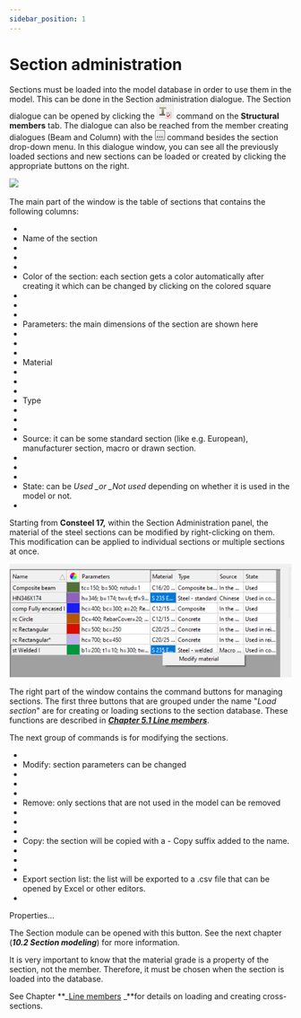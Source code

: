 ```yaml
---
sidebar_position: 1
---
```

# Section administration


Sections must be loaded into the model database in order to use them in the model. This can be done in the Section administration dialogue. The Section dialogue can be opened by clicking the ![](./img/wp-content-uploads-2021-04-cmd_section_admin.png) command on the **Structural members** tab. The dialogue can also be reached from the member creating dialogues (Beam and Column) with the ![](./img/wp-content-uploads-2021-04-3dots-button.png) command besides the section drop-down menu. In this dialogue window, you can see all the previously loaded sections and new sections can be loaded or created by clicking the appropriate buttons on the right.

<!-- /wp:paragraph -->

<!-- wp:image {"align":"center","id":21905,"sizeSlug":"full","linkDestination":"media"} -->

[![](https://consteelsoftware.com/wp-content/uploads/2021/04/dial_section_admin.png)](./img/wp-content-uploads-2021-04-dial_section_admin.png)

<!-- /wp:image -->

<!-- wp:paragraph -->

The main part of the window is the table of sections that contains the following columns:

<!-- /wp:paragraph -->

<!-- wp:list -->

- <!-- wp:list-item -->
- Name of the section
- <!-- /wp:list-item -->
-
- <!-- wp:list-item -->
- Color of the section: each section gets a color automatically after creating it which can be changed by clicking on the colored square
- <!-- /wp:list-item -->
-
- <!-- wp:list-item -->
- Parameters: the main dimensions of the section are shown here
- <!-- /wp:list-item -->
-
- <!-- wp:list-item -->
- Material
- <!-- /wp:list-item -->
-
- <!-- wp:list-item -->
- Type
- <!-- /wp:list-item -->
-
- <!-- wp:list-item -->
- Source: it can be some standard section (like e.g. European), manufacturer section, macro or drawn section.
- <!-- /wp:list-item -->
-
- <!-- wp:list-item -->
- State: can be _Used \_or \_Not used_ depending on whether it is used in the model or not.
- <!-- /wp:list-item -->

<!-- /wp:list -->

<!-- wp:paragraph -->

Starting from **Consteel 17,** within the Section Administration panel, the material of the steel sections can be modified by right-clicking on them. This modification can be applied to individual sections or multiple sections at once.

<!-- /wp:paragraph -->

<!-- wp:image {"id":73728,"width":"602px","height":"auto","sizeSlug":"full","linkDestination":"none"} -->

![](./img/wp-content-uploads-2024-02-5.2-modify-steel-section-1.png)

<!-- /wp:image -->

<!-- wp:paragraph -->

The right part of the window contains the command buttons for managing sections. The first three buttons that are grouped under the name "_Load section_" are for creating or loading sections to the section database. These functions are described in **_[Chapter 5.1 Line members](/manual/structural-modelling/line-members/)_**.

<!-- /wp:paragraph -->

<!-- wp:paragraph -->

The next group of commands is for modifying the sections.

<!-- /wp:paragraph -->

<!-- wp:list -->

- <!-- wp:list-item -->
- Modify: section parameters can be changed
- <!-- /wp:list-item -->
-
- <!-- wp:list-item -->
- Remove: only sections that are not used in the model can be removed
- <!-- /wp:list-item -->
-
- <!-- wp:list-item -->
- Copy: the section will be copied with a - Copy suffix added to the name.
- <!-- /wp:list-item -->
-
- <!-- wp:list-item -->
- Export section list: the list will be exported to a .csv file that can be opened by Excel or other editors.
- <!-- /wp:list-item -->

<!-- /wp:list -->

<!-- wp:paragraph -->

Properties...

<!-- /wp:paragraph -->

<!-- wp:paragraph {"editorskit":{"indent":40,"devices":false,"desktop":true,"tablet":true,"mobile":true,"loggedin":true,"loggedout":true,"acf_visibility":"","acf_field":"","acf_condition":"","acf_value":"","migrated":false,"unit_test":false}} -->

The Section module can be opened with this button. See the next chapter (_**10.2 Section modeling**_) for more information.

<!-- /wp:paragraph -->

<!-- wp:paragraph -->

It is very important to know that the material grade is a property of the section, not the member. Therefore, it must be chosen when the section is loaded into the database.

<!-- /wp:paragraph -->

<!-- wp:paragraph -->

See Chapter **_[Line members](/manual/line-members/) _**for details on loading and creating cross-sections.

<!-- /wp:paragraph -->
